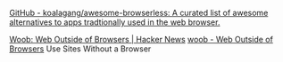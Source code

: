 
[GitHub - koalagang/awesome-browserless: A curated list of awesome alternatives to apps tradtionally used in the web browser.](https://github.com/koalagang/awesome-browserless)

[Woob: Web Outside of Browsers | Hacker News](https://news.ycombinator.com/item?id=29935734)
[woob - Web Outside of Browsers](https://woob.tech/)
Use Sites Without a Browser
